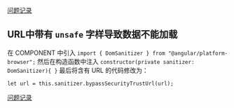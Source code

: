 [问题记录](../README.md)


## URL中带有 ```unsafe``` 字样导致数据不能加载

在 COMPONENT 中引入 ```import { DomSanitizer } from "@angular/platform-browser";```
然后在构造函数中注入 ```constructor(private sanitizer: DomSanitizer){ }```
最后将含有 URL 的代码修改为：
```
let url = this.sanitizer.bypassSecurityTrustUrl(url);
```

[问题记录](../README.md)